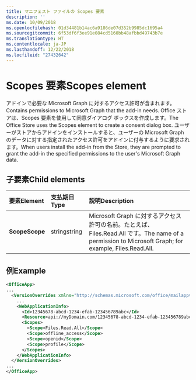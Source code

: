 ```yaml
---
title: マニフェスト ファイルの Scopes 要素
description: ''
ms.date: 10/09/2018
ms.openlocfilehash: 01d34481b14ac6a9186de07d352b9985dc1695a4
ms.sourcegitcommit: 6f53df6f3ee91e084cd5160bb48afbbd49743b7e
ms.translationtype: HT
ms.contentlocale: ja-JP
ms.lasthandoff: 12/22/2018
ms.locfileid: "27432642"
---
```

# <a name="scopes-element"></a><span data-ttu-id="09674-102">Scopes 要素</span><span class="sxs-lookup"><span data-stu-id="09674-102">Scopes element</span></span>

<span data-ttu-id="09674-103">アドインで必要な Microsoft Graph に対するアクセス許可が含まれます。</span><span class="sxs-lookup"><span data-stu-id="09674-103">Contains permissions to Microsoft Graph that the add-in needs.</span></span> <span data-ttu-id="09674-104">Office ストアは、Scopes 要素を使用して同意ダイアログ ボックスを作成します。</span><span class="sxs-lookup"><span data-stu-id="09674-104">The Office Store uses the Scopes element to create a consent dialog box.</span></span> <span data-ttu-id="09674-105">ユーザーがストアからアドインをインストールすると、ユーザーの Microsoft Graph のデータに対する指定されたアクセス許可をアドインに付与するように要求されます。</span><span class="sxs-lookup"><span data-stu-id="09674-105">When users install the add-in from the Store, they are prompted to grant the add-in the specified permissions to the user's Microsoft Graph data.</span></span>

## <a name="child-elements"></a><span data-ttu-id="09674-106">子要素</span><span class="sxs-lookup"><span data-stu-id="09674-106">Child elements</span></span>

|  <span data-ttu-id="09674-107">要素</span><span class="sxs-lookup"><span data-stu-id="09674-107">Element</span></span> |  <span data-ttu-id="09674-108">支払期日</span><span class="sxs-lookup"><span data-stu-id="09674-108">Type</span></span>  |  <span data-ttu-id="09674-109">説明</span><span class="sxs-lookup"><span data-stu-id="09674-109">Description</span></span>  |
|:-----|:-----|:-----|
|  <span data-ttu-id="09674-110">**Scope**</span><span class="sxs-lookup"><span data-stu-id="09674-110">**Scope**</span></span>                |  <span data-ttu-id="09674-111">string</span><span class="sxs-lookup"><span data-stu-id="09674-111">string</span></span>     |   <span data-ttu-id="09674-112">Microsoft Graph に対するアクセス許可の名前。たとえば、Files.Read.All です。</span><span class="sxs-lookup"><span data-stu-id="09674-112">The name of a permission to Microsoft Graph; for example, Files.Read.All.</span></span> |

## <a name="example"></a><span data-ttu-id="09674-113">例</span><span class="sxs-lookup"><span data-stu-id="09674-113">Example</span></span>

```xml
<OfficeApp>
...
  <VersionOverrides xmlns="http://schemas.microsoft.com/office/mailappversionoverrides" xsi:type="VersionOverridesV1_0">
    ...
    <WebApplicationInfo>
      <Id>12345678-abcd-1234-efab-123456789abc</Id>
      <Resource>api://myDomain.com/12345678-abcd-1234-efab-123456789abc<Resource>
      <Scopes>
        <Scope>Files.Read.All</Scope>
        <Scope>offline_access</Scope>
        <Scope>openid</Scope>
        <Scope>profile</Scope>
      </Scopes>
    </WebApplicationInfo>
  </VersionOverrides>
...
</OfficeApp>
```
